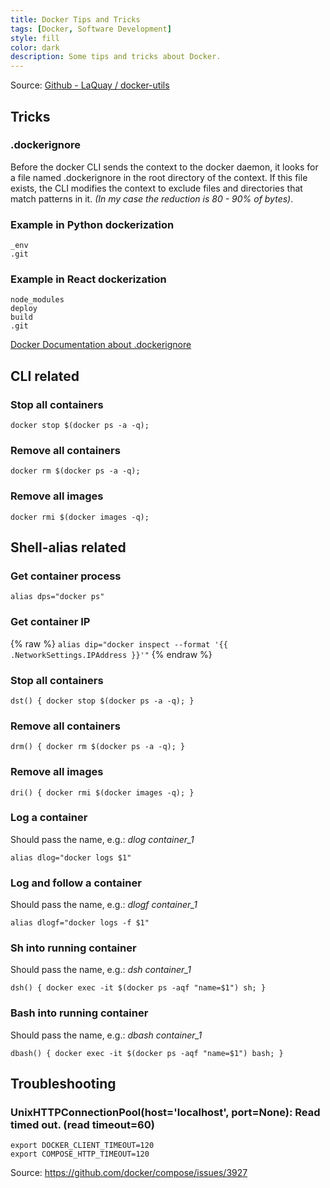 ```yaml
---
title: Docker Tips and Tricks
tags: [Docker, Software Development]
style: fill
color: dark
description: Some tips and tricks about Docker.
---
```


Source: [Github - LaQuay / docker-utils](https://github.com/LaQuay/docker-utils)

## Tricks

### .dockerignore

Before the docker CLI sends the context to the docker daemon, it looks for a file named .dockerignore in the root directory of the context. If this file exists, the CLI modifies the context to exclude files and directories that match patterns in it. *(In my case the reduction is 80 - 90% of bytes)*.

### Example in Python dockerization
```
_env
.git
```

### Example in React dockerization
```
node_modules
deploy
build
.git
```
[Docker Documentation about .dockerignore](https://docs.docker.com/engine/reference/builder/#dockerignore-file)

## CLI related

### Stop all containers
```docker stop $(docker ps -a -q);```

### Remove all containers
```docker rm $(docker ps -a -q);```

### Remove all images
```docker rmi $(docker images -q);```

## Shell-alias related

### Get container process
```alias dps="docker ps"```

### Get container IP
{% raw %}
```alias dip="docker inspect --format '{{ .NetworkSettings.IPAddress }}'"```
{% endraw %}

### Stop all containers
```dst() { docker stop $(docker ps -a -q); }```

### Remove all containers
```drm() { docker rm $(docker ps -a -q); }```

### Remove all images
```dri() { docker rmi $(docker images -q); }```

### Log a container
Should pass the name, e.g.: *dlog container_1*

```alias dlog="docker logs $1"```

### Log and follow a container
Should pass the name, e.g.: *dlogf container_1*

```alias dlogf="docker logs -f $1"```

### Sh into running container
Should pass the name, e.g.: *dsh container_1*

```dsh() { docker exec -it $(docker ps -aqf "name=$1") sh; }```

### Bash into running container
Should pass the name, e.g.: *dbash container_1*

```dbash() { docker exec -it $(docker ps -aqf "name=$1") bash; }```

## Troubleshooting

### UnixHTTPConnectionPool(host='localhost', port=None): Read timed out. (read timeout=60)
```
export DOCKER_CLIENT_TIMEOUT=120
export COMPOSE_HTTP_TIMEOUT=120
```
Source: https://github.com/docker/compose/issues/3927
